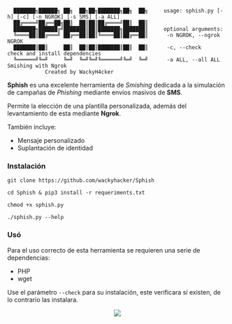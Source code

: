 ```
  ███████╗██████╗ ██╗  ██╗██╗███████╗██╗  ██╗     usage: sphish.py [-h] [-c] [-n NGROK] [-s SMS] [-a ALL]
  ██╔════╝██╔══██╗██║  ██║██║██╔════╝██║  ██║
  ███████╗██████╔╝███████║██║███████╗███████║     optional arguments:
  ╚════██║██╔═══╝ ██╔══██║██║╚════██║██╔══██║      -n NGROK, --ngrok NGROK
  ███████║██║     ██║  ██║██║███████║██║  ██║	   -c, --check           check and install dependencies
  ╚══════╝╚═╝     ╚═╝  ╚═╝╚═╝╚══════╝╚═╝  ╚═╝	   -a ALL, --all ALL     Smishing with Ngrok
	 		Created by WackyH4cker
```

**Sphish** es una excelente herramienta de *Smishing* dedicada a la simulación de campañas de *Phishing* mediante envíos masivos de **SMS**.

Permite la elección de una plantilla personalizada, además del levantamiento de esta mediante **Ngrok**.

También incluye:

- Mensaje personalizado
- Suplantación de identidad
### Instalación
```
git clone https://github.com/wackyhacker/Sphish
```
```
cd Sphish & pip3 install -r requeriments.txt
```
```
chmod +x sphish.py
```
```
./sphish.py --help
```
### Usó
Para el uso correcto de esta herramienta se requieren una serie de dependencias:
- PHP
- wget

Use el parámetro `--check` para su instalación, este verificara si existen, de lo contrario las instalara. 

<p align="center"><img src="https://user-images.githubusercontent.com/69093629/163915016-5f745465-c8a7-489a-a1ac-3586c25bc48f.png"/></p>



